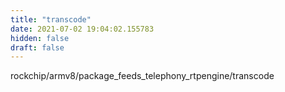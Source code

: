```yaml
---
title: "transcode"
date: 2021-07-02 19:04:02.155783
hidden: false
draft: false
---
```


rockchip/armv8/package_feeds_telephony_rtpengine/transcode


